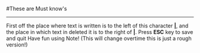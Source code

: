 #These are Must know's
___
First off the place where text is written is to the left of this character **|**,
and the place in which text in deleted it is to the right of **|**.
Press **ESC** key to save and quit
Have fun using Note! (This will change overtime this is just a rough version!)